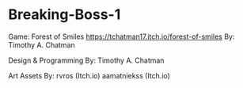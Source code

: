 # Breaking-Boss-1
Game: Forest of Smiles 
https://tchatman17.itch.io/forest-of-smiles 
By: Timothy A. Chatman

Design & Programming By:
 Timothy A. Chatman

Art Assets By: 
rvros (Itch.io)
aamatniekss (Itch.io)
